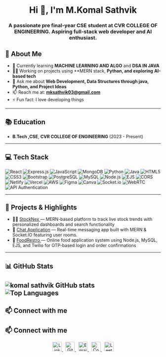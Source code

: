 <h1 align="center">Hi 👋, I'm M.Komal Sathvik</h1>

<h3 align="center">A passionate pre final-year CSE student at CVR COLLEGE OF ENGINEERING. Aspiring full-stack web developer and AI enthusiast.</h3>

## 🚀 About Me

- 🌱 Currently learning **MACHINE LEARNING AND ALGO** and **DSA IN JAVA** 
- 👨‍💻 Working on projects using **MERN stack, **Python, and exploring** **AI-based tech** 
- 💬 Ask me about **Web Development, Data Structures through java, Python, and Project Ideas**  
- 📫 Reach me at: **mksathvik03@gmail.com** 
- ⚡ Fun fact: I love developing things

---

## 📚 Education

- **B.Tech ,CSE**, **CVR COLLEGE OF ENGINEERING** (2023 - Present)  

---

## 💻 Tech Stack

![React](https://img.shields.io/badge/React-20232A?style=for-the-badge&logo=react&logoColor=61DAFB)
![Express.js](https://img.shields.io/badge/Express.js-000000?style=for-the-badge&logo=express&logoColor=white)
![JavaScript](https://img.shields.io/badge/JavaScript-F7DF1E?style=for-the-badge&logo=javascript&logoColor=black)
![MongoDB](https://img.shields.io/badge/MongoDB-4EA94B?style=for-the-badge&logo=mongodb&logoColor=white)
![Python](https://img.shields.io/badge/Python-3776AB?style=for-the-badge&logo=python&logoColor=white)
![Java](https://img.shields.io/badge/Java-ED8B00?style=for-the-badge&logo=openjdk&logoColor=white)
![HTML5](https://img.shields.io/badge/HTML5-E34F26?style=for-the-badge&logo=html5&logoColor=white)
![CSS3](https://img.shields.io/badge/CSS3-1572B6?style=for-the-badge&logo=css3&logoColor=white)
![Bootstrap](https://img.shields.io/badge/Bootstrap-563D7C?style=for-the-badge&logo=bootstrap&logoColor=white)
![PostgreSQL](https://img.shields.io/badge/PostgreSQL-316192?style=for-the-badge&logo=postgresql&logoColor=white)
![MySQL](https://img.shields.io/badge/MySQL-4479A1?style=for-the-badge&logo=mysql&logoColor=white)
![Node.js](https://img.shields.io/badge/Node.js-339933?style=for-the-badge&logo=node.js&logoColor=white)
![EJS](https://img.shields.io/badge/EJS-8F4E1C?style=for-the-badge&logo=ejs&logoColor=white)
![CORS](https://img.shields.io/badge/CORS-00599C?style=for-the-badge&logo=cloudflare&logoColor=white)
![Netlify](https://img.shields.io/badge/netlify-%23000000.svg?style=for-the-badge&logo=netlify&logoColor=white)
![Vercel](https://img.shields.io/badge/vercel-%23000000.svg?style=for-the-badge&logo=vercel&logoColor=white)
![AWS](https://img.shields.io/badge/AWS-%23FF9900.svg?style=for-the-badge&logo=amazonaws&logoColor=white)
![Figma](https://img.shields.io/badge/figma-%23F24E1E.svg?style=for-the-badge&logo=figma&logoColor=white)
![Canva](https://img.shields.io/badge/Canva-%2300C4CC.svg?style=for-the-badge&logo=Canva&logoColor=white)
![Socket.io](https://img.shields.io/badge/Socket.io-010101?style=for-the-badge&logo=socket.io&logoColor=white)
![WebRTC](https://img.shields.io/badge/WebRTC-333333?style=for-the-badge&logo=webrtc&logoColor=white)
![API Authentication](https://img.shields.io/badge/API%20Auth-OAuth2%20%7C%20JWT-7B1FA2?style=for-the-badge&logo=auth0&logoColor=white)

---

## 🔭 Projects & Highlights

- 👨‍💻 [ StockNex ](https://github.com/komalsathvik/Stocknex) — MERN-based platform to track live stock trends with personalized dashboards and search functionality
- 💬 [ Chat Application](https://github.com/komalsathvik/Chat-Application) — Real-time messaging app built with MERN & Socket.IO featuring user rooms.  
- 🍔 [  FoodRestro ](https://github.com/komalsathvik/FoodRestro) — Online food application system using Node.js, MySQL, EJS, and Twilio for OTP-based login and order confirmations
---

## 📊 GitHub Stats

![komal sathvik GitHub stats](https://github-readme-stats.vercel.app/api?username=komalsathvik&theme=monakai&show_icons=true)  
![Top Languages](https://github-readme-stats.vercel.app/api/top-langs/?username=komalsathvik&theme=monakai&layout=compact)
---

## 📫 Connect with me

## 📫 Connect with me

<p align="center">
  <a href="https://www.linkedin.com/in/m-komal-sathvik-a48a26303/?originalSubdomain=in" target="_blank">
    <img src="https://cdn-icons-png.flaticon.com/512/174/174857.png" alt="LinkedIn" width="30" height="30"/>
  </a> &nbsp;
  <a href="https://github.com/" target="_blank">
    <img src="https://cdn-icons-png.flaticon.com/512/733/733553.png" alt="GitHub" width="30" height="30"/>
  </a> &nbsp;
  <a href="mailto:mksathvik03@gmail.com" target="_blank">
    <img src="https://cdn-icons-png.flaticon.com/512/281/281769.png" alt="Email" width="30" height="30"/>
  </a> &nbsp;
  <a href="https://www.codechef.com/users/komalsathvik" target="_blank">
    <img src="https://assets.codechef.com/sites/all/themes/abessive/logo.svg" alt="CodeChef" width="30" height="30"/>
  </a> &nbsp;
  <a href="https://leetcode.com/u/komalsathvik/" target="_blank">
    <img src="https://leetcode.com/static/images/LeetCode_logo_rvs.png" alt="LeetCode" width="30" height="30"/>
  </a>
</p>